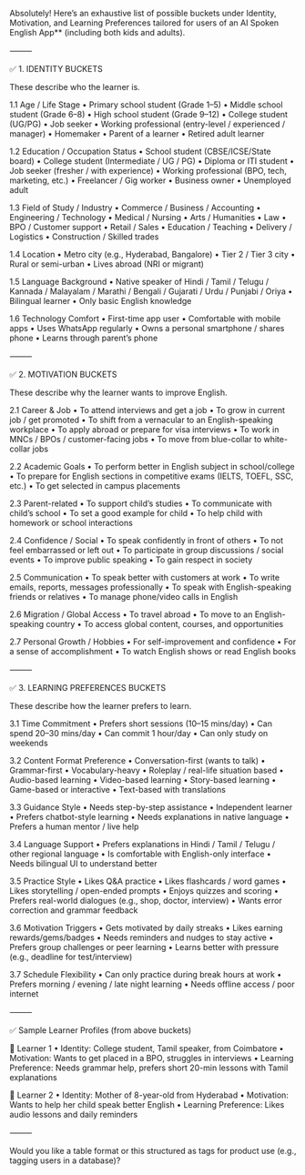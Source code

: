 Absolutely! Here’s an exhaustive list of possible buckets under Identity, Motivation, and Learning Preferences tailored for users of an AI Spoken English App** (including both kids and adults).

⸻

✅ 1. IDENTITY BUCKETS

These describe who the learner is.

1.1 Age / Life Stage
	•	Primary school student (Grade 1–5)
	•	Middle school student (Grade 6–8)
	•	High school student (Grade 9–12)
	•	College student (UG/PG)
	•	Job seeker
	•	Working professional (entry-level / experienced / manager)
	•	Homemaker
	•	Parent of a learner
	•	Retired adult learner

1.2 Education / Occupation Status
	•	School student (CBSE/ICSE/State board)
	•	College student (Intermediate / UG / PG)
	•	Diploma or ITI student
	•	Job seeker (fresher / with experience)
	•	Working professional (BPO, tech, marketing, etc.)
	•	Freelancer / Gig worker
	•	Business owner
	•	Unemployed adult

1.3 Field of Study / Industry
	•	Commerce / Business / Accounting
	•	Engineering / Technology
	•	Medical / Nursing
	•	Arts / Humanities
	•	Law
	•	BPO / Customer support
	•	Retail / Sales
	•	Education / Teaching
	•	Delivery / Logistics
	•	Construction / Skilled trades

1.4 Location
	•	Metro city (e.g., Hyderabad, Bangalore)
	•	Tier 2 / Tier 3 city
	•	Rural or semi-urban
	•	Lives abroad (NRI or migrant)

1.5 Language Background
	•	Native speaker of Hindi / Tamil / Telugu / Kannada / Malayalam / Marathi / Bengali / Gujarati / Urdu / Punjabi / Oriya
	•	Bilingual learner
	•	Only basic English knowledge

1.6 Technology Comfort
	•	First-time app user
	•	Comfortable with mobile apps
	•	Uses WhatsApp regularly
	•	Owns a personal smartphone / shares phone
	•	Learns through parent’s phone

⸻

✅ 2. MOTIVATION BUCKETS

These describe why the learner wants to improve English.

2.1 Career & Job
	•	To attend interviews and get a job
	•	To grow in current job / get promoted
	•	To shift from a vernacular to an English-speaking workplace
	•	To apply abroad or prepare for visa interviews
	•	To work in MNCs / BPOs / customer-facing jobs
	•	To move from blue-collar to white-collar jobs

2.2 Academic Goals
	•	To perform better in English subject in school/college
	•	To prepare for English sections in competitive exams (IELTS, TOEFL, SSC, etc.)
	•	To get selected in campus placements

2.3 Parent-related
	•	To support child’s studies
	•	To communicate with child’s school
	•	To set a good example for child
	•	To help child with homework or school interactions

2.4 Confidence / Social
	•	To speak confidently in front of others
	•	To not feel embarrassed or left out
	•	To participate in group discussions / social events
	•	To improve public speaking
	•	To gain respect in society

2.5 Communication
	•	To speak better with customers at work
	•	To write emails, reports, messages professionally
	•	To speak with English-speaking friends or relatives
	•	To manage phone/video calls in English

2.6 Migration / Global Access
	•	To travel abroad
	•	To move to an English-speaking country
	•	To access global content, courses, and opportunities

2.7 Personal Growth / Hobbies
	•	For self-improvement and confidence
	•	For a sense of accomplishment
	•	To watch English shows or read English books

⸻

✅ 3. LEARNING PREFERENCES BUCKETS

These describe how the learner prefers to learn.

3.1 Time Commitment
	•	Prefers short sessions (10–15 mins/day)
	•	Can spend 20–30 mins/day
	•	Can commit 1 hour/day
	•	Can only study on weekends

3.2 Content Format Preference
	•	Conversation-first (wants to talk)
	•	Grammar-first
	•	Vocabulary-heavy
	•	Roleplay / real-life situation based
	•	Audio-based learning
	•	Video-based learning
	•	Story-based learning
	•	Game-based or interactive
	•	Text-based with translations

3.3 Guidance Style
	•	Needs step-by-step assistance
	•	Independent learner
	•	Prefers chatbot-style learning
	•	Needs explanations in native language
	•	Prefers a human mentor / live help

3.4 Language Support
	•	Prefers explanations in Hindi / Tamil / Telugu / other regional language
	•	Is comfortable with English-only interface
	•	Needs bilingual UI to understand better

3.5 Practice Style
	•	Likes Q&A practice
	•	Likes flashcards / word games
	•	Likes storytelling / open-ended prompts
	•	Enjoys quizzes and scoring
	•	Prefers real-world dialogues (e.g., shop, doctor, interview)
	•	Wants error correction and grammar feedback

3.6 Motivation Triggers
	•	Gets motivated by daily streaks
	•	Likes earning rewards/gems/badges
	•	Needs reminders and nudges to stay active
	•	Prefers group challenges or peer learning
	•	Learns better with pressure (e.g., deadline for test/interview)

3.7 Schedule Flexibility
	•	Can only practice during break hours at work
	•	Prefers morning / evening / late night learning
	•	Needs offline access / poor internet

⸻

✅ Sample Learner Profiles (from above buckets)

🔹 Learner 1
	•	Identity: College student, Tamil speaker, from Coimbatore
	•	Motivation: Wants to get placed in a BPO, struggles in interviews
	•	Learning Preference: Needs grammar help, prefers short 20-min lessons with Tamil explanations

🔹 Learner 2
	•	Identity: Mother of 8-year-old from Hyderabad
	•	Motivation: Wants to help her child speak better English
	•	Learning Preference: Likes audio lessons and daily reminders

⸻

Would you like a table format or this structured as tags for product use (e.g., tagging users in a database)?